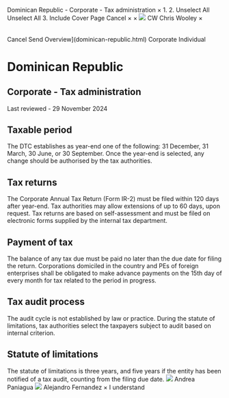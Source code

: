Dominican Republic - Corporate - Tax administration
×
1.
2.
Unselect All
Unselect All
3.
Include Cover Page
Cancel
×
×
![](-/media/world-wide-tax-summaries/attachments/global---chris-wooley.ashx%3Frev=ac5e5f3223b34096b1afc2a6009c7320&revision=ac5e5f32-23b3-4096-b1af-c2a6009c7320&hash=859B7ADC84DC2CBEC9760E9E6EE7DE6D0A8BFCDF)
CW
Chris Wooley
×
######
Cancel
Send
Overview](dominican-republic.html)
Corporate
Individual
# Dominican Republic
## Corporate - Tax administration
Last reviewed - 29 November 2024
## Taxable period
The DTC establishes as year-end one of the following: 31 December, 31 March, 30 June, or 30 September. Once the year-end is selected, any change should be authorised by the tax authorities.
## Tax returns
The Corporate Annual Tax Return (Form IR-2) must be filed within 120 days after year-end. Tax authorities may allow extensions of up to 60 days, upon request.
Tax returns are based on self-assessment and must be filed on electronic forms supplied by the internal tax department.
## Payment of tax
The balance of any tax due must be paid no later than the due date for filing the return. Corporations domiciled in the country and PEs of foreign enterprises shall be obligated to make advance payments on the 15th day of every month for tax related to the period in progress.
## Tax audit process
The audit cycle is not established by law or practice. During the statute of limitations, tax authorities select the taxpayers subject to audit based on internal criterion.
## Statute of limitations
The statute of limitations is three years, and five years if the entity has been notified of a tax audit, counting from the filing due date.
![](-/media/world-wide-tax-summaries/dominicanrepublicandrea-paniaguadominican-republic--andrea-paniaguajpg20240717102909127.ashx%3Frev=acb0d71ebb3e444c96f0bad5fde64fd9&revision=acb0d71e-bb3e-444c-96f0-bad5fde64fd9&hash=FD956A9DB05D79381FCE59F402BCAC726AC0DB83)
Andrea Paniagua
![](-/media/world-wide-tax-summaries/dominicanrepublicalejandro-fernandezalejandro-fernndez-2jpg20241129080307050.ashx%3Frev=c791fa0d91724994b96c240fec761a24&revision=c791fa0d-9172-4994-b96c-240fec761a24&hash=BE53084425EF13B0C08070738163FDF7B2BC9741)
Alejandro Fernandez
×
I understand